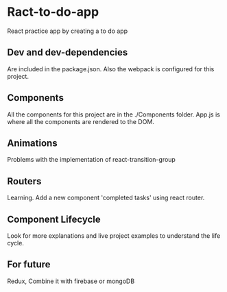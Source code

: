 # Ract-to-do-app
React practice app by creating a to do app

## Dev and dev-dependencies
Are included in the package.json. Also the webpack is configured for this project.

## Components
All the components for this project are in the ./Components folder. App.js is where all the components are rendered to the DOM.

## Animations
Problems with the implementation of react-transition-group

## Routers
Learning. Add a new component 'completed tasks' using react router.

## Component Lifecycle
Look for more explanations and live project examples to understand the life cycle.

## For future
Redux, Combine it with firebase or mongoDB
